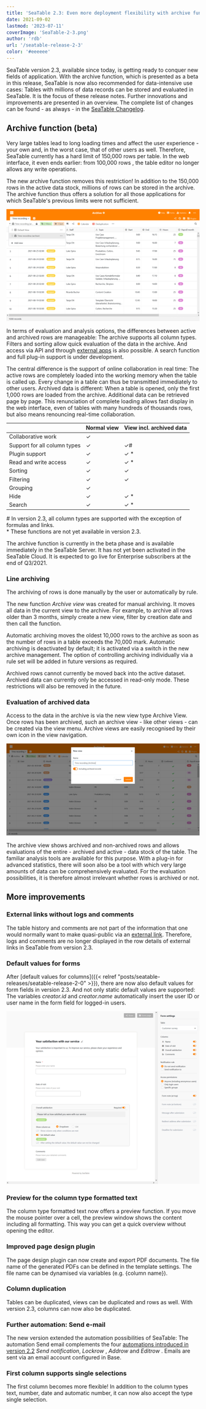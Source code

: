 ```yaml
---
title: 'SeaTable 2.3: Even more deployment flexibility with archive function - SeaTable'
date: 2021-09-02
lastmod: '2023-07-11'
coverImage: 'SeaTable-2-3.png'
author: 'rdb'
url: '/seatable-release-2-3'
color: '#eeeeee'
---
```


SeaTable version 2.3, available since today, is getting ready to conquer new fields of application. With the archive function, which is presented as a beta in this release, SeaTable is now also recommended for data-intensive use cases: Tables with millions of data records can be stored and evaluated in SeaTable. It is the focus of these release notes. Further innovations and improvements are presented in an overview. The complete list of changes can be found - as always - in the [SeaTable Changelog](https://seatable.io/en/docs/changelog/version-2-3/).

## Archive function (beta)

Very large tables lead to long loading times and affect the user experience - your own and, in the worst case, that of other users as well. Therefore, SeaTable currently has a hard limit of 150,000 rows per table. In the web interface, it even ends earlier: from 100,000 rows , the table editor no longer allows any write operations.

The new archive function removes this restriction! In addition to the 150,000 rows in the active data stock, millions of rows can be stored in the archive. The archive function thus offers a solution for all those applications for which SeaTable's previous limits were not sufficient.

![Archive function](images/Archive-function-1088x631.png)

In terms of evaluation and analysis options, the differences between active and archived rows are manageable: The archive supports all column types. Filters and sorting allow quick evaluation of the data in the archive. And access via API and through [external apps](https://seatable.io/en/seatable-release-2-2#Externe_Apps_nur_fuer_Enterprise_Abos/?lang=auto) is also possible. A search function and full plug-in support is under development.

The central difference is the support of online collaboration in real time: The active rows are completely loaded into the working memory when the table is called up. Every change in a table can thus be transmitted immediately to other users. Archived data is different: When a table is opened, only the first 1,000 rows are loaded from the archive. Additional data can be retrieved page by page. This renunciation of complete loading allows fast display in the web interface, even of tables with many hundreds of thousands rows, but also means renouncing real-time collaboration.

|                              | Normal view | View incl. archived data |
| ---------------------------- | ----------- | ------------------------ |
| Collaborative work           | ✓           |                          |
| Support for all column types | ✓           | ✓#                       |
| Plugin support               | ✓           | ✓ \*                     |
| Read and write access        | ✓           | ✓ \*                     |
| Sorting                      | ✓           | ✓                        |
| Filtering                    | ✓           | ✓                        |
| Grouping                     | ✓           |                          |
| Hide                         | ✓           | ✓ \*                     |
| Search                       | ✓           | ✓ \*                     |

\# In version 2.3, all column types are supported with the exception of formulas and links.  
\* These functions are not yet available in version 2.3.

The archive function is currently in the beta phase and is available immediately in the SeaTable Server. It has not yet been activated in the SeaTable Cloud. It is expected to go live for Enterprise subscribers at the end of Q3/2021.

### Line archiving

The archiving of rows is done manually by the user or automatically by rule.

The new function _Archive view_ was created for manual archiving. It moves all data in the current view to the archive. For example, to archive all rows older than 3 months, simply create a new view, filter by creation date and then call the function.

Automatic archiving moves the oldest 10,000 rows to the archive as soon as the number of rows in a table exceeds the 70,000 mark. Automatic archiving is deactivated by default; it is activated via a switch in the new archive management. The option of controlling archiving individually via a rule set will be added in future versions as required.

Archived rows cannot currently be moved back into the active dataset. Archived data can currently only be accessed in read-only mode. These restrictions will also be removed in the future.

### Evaluation of archived data

Access to the data in the archive is via the new view type Archive View. Once rows has been archived, such an archive view - like other views - can be created via the view menu. Archive views are easily recognised by their own icon in the view navigation.

![Archive view](images/Archive-view-creation-1088x518.png)

The archive view shows archived and non-archived rows and allows evaluations of the entire - archived and active - data stock of the table. The familiar analysis tools are available for this purpose. With a plug-in for advanced statistics, there will soon also be a tool with which very large amounts of data can be comprehensively evaluated. For the evaluation possibilities, it is therefore almost irrelevant whether rows is archived or not.

## More improvements

### External links without logs and comments

The table history and comments are not part of the information that one would normally want to make quasi-public via an [external link](https://seatable.io/en/docs/handbuch/zusammenarbeit/externe-links/?lang=auto). Therefore, logs and comments are no longer displayed in the row details of external links in SeaTable from version 2.3.

### Default values for forms

After [default values for columns]({{< relref "posts/seatable-releases/seatable-release-2-0" >}}), there are now also default values for form fields in version 2.3. And not only static default values are supported: The variables _creator.id_ and _creator.name_ automatically insert the user ID or user name in the form field for logged-in users.

![Default values in forms](images/Default-values-forms-1088x974.png)

### Preview for the column type formatted text

The column type formatted text now offers a preview function. If you move the mouse pointer over a cell, the preview window shows the content including all formatting. This way you can get a quick overview without opening the editor.

### Improved page design plugin

The page design plugin can now create and export PDF documents. The file name of the generated PDFs can be defined in the template settings. The file name can be dynamised via variables (e.g. {column name}).

### Column duplication

Tables can be duplicated, views can be duplicated and rows as well. With version 2.3, columns can now also be duplicated.

### Further automation: Send e-mail

The new version extended the automation possibilities of SeaTable: The automation Send email complements the four [automations introduced in version 2.2](https://seatable.io/en/seatable-release-2-2#Automationen_nur_fuer_Enterprise_Abos/?lang=auto) _Send notification_, _Lockrow_ , _Addrow_ and _Editrow_ . Emails are sent via an email account configured in Base.

### First column supports single selections

The first column becomes more flexible! In addition to the column types text, number, date and automatic number, it can now also accept the type single selection.
